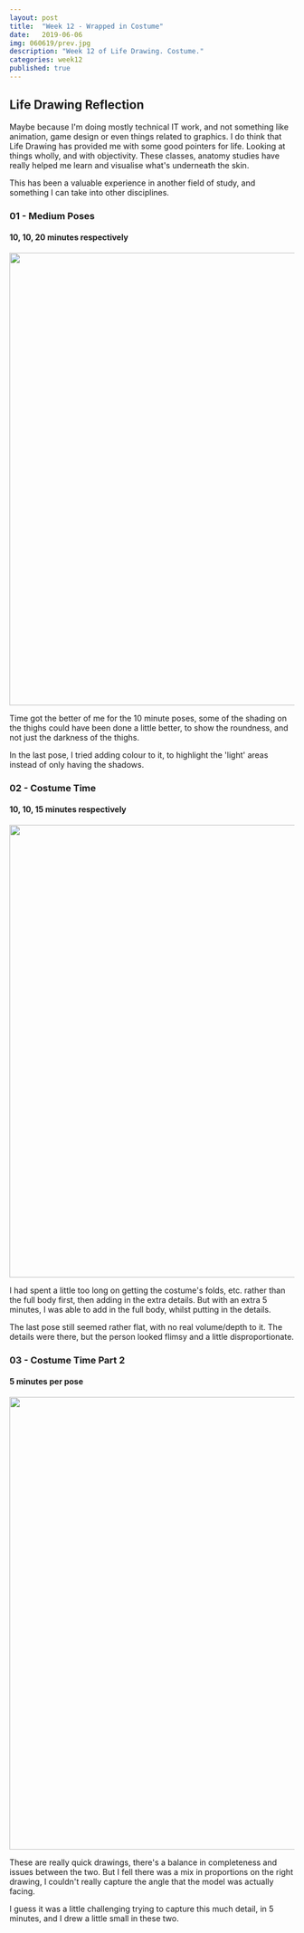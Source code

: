 ```yaml
---
layout: post
title:  "Week 12 - Wrapped in Costume"
date:   2019-06-06
img: 060619/prev.jpg
description: "Week 12 of Life Drawing. Costume."
categories: week12
published: true
---
```


## Life Drawing Reflection

Maybe because I'm doing mostly technical IT work, and not something like animation, game design or even things related to graphics. I do think that Life Drawing has provided me with some good pointers for life. Looking at things wholly, and with objectivity. These classes, anatomy studies have really helped me learn and visualise what's underneath the skin.

This has been a valuable experience in another field of study, and something I can take into other disciplines.

### 01 - Medium Poses
#### 10, 10, 20 minutes respectively

<p align="center">
    <img width="800" src="/dogeings/assets/img/060619/06.06-p1.jpg"/>
</p>

Time got the better of me for the 10 minute poses, some of the shading on the thighs could have been done a little better, to show the roundness, and not just the darkness of the thighs.

In the last pose, I tried adding colour to it, to highlight the 'light' areas instead of only having the shadows.

### 02 - Costume Time
#### 10, 10, 15 minutes respectively

<p align="center">
    <img width="800" src="/dogeings/assets/img/060619/06.06-p2.jpg"/>
</p>

I had spent a little too long on getting the costume's folds, etc. rather than the full body first, then adding in the extra details. But with an extra 5 minutes, I was able to add in the full body, whilst putting in the details.

The last pose still seemed rather flat, with no real volume/depth to it. The details were there, but the person looked flimsy and a little disproportionate.

### 03 - Costume Time Part 2
#### 5 minutes per pose

<p align="center">
    <img width="800" src="/dogeings/assets/img/060619/06.06-p3.jpg"/>
</p>

These are really quick drawings, there's a balance in completeness and issues between the two. But I fell there was a mix in proportions on the right drawing, I couldn't really capture the angle that the model was actually facing.

I guess it was a little challenging trying to capture this much detail, in 5 minutes, and I drew a little small in these two.